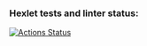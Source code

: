 ### Hexlet tests and linter status:
[![Actions Status](https://github.com/GearSL/java-project-73/workflows/hexlet-check/badge.svg)](https://github.com/GearSL/java-project-73/actions)